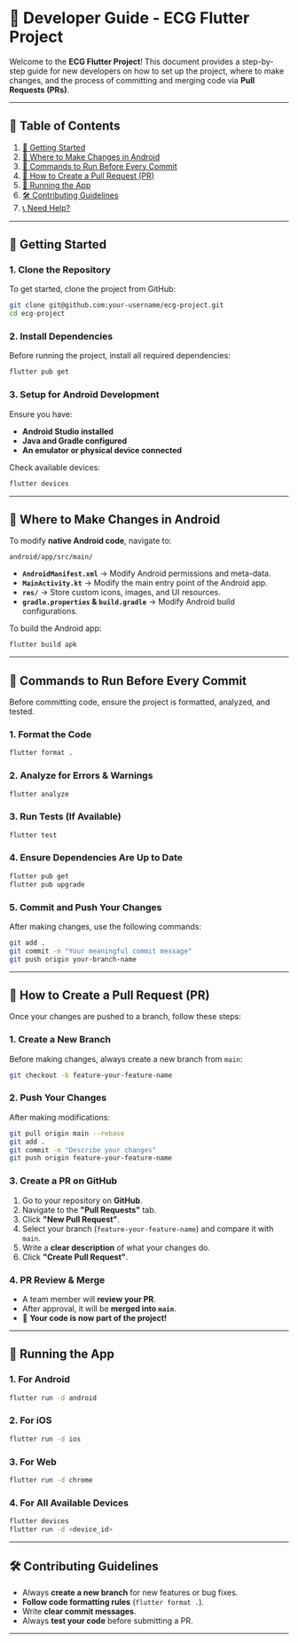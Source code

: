 # 📘 Developer Guide - ECG Flutter Project

Welcome to the **ECG Flutter Project**! This document provides a step-by-step guide for new developers on how to set up the project, where to make changes, and the process of committing and merging code via **Pull Requests (PRs)**.

---

## 📌 Table of Contents
1. [🚀 Getting Started](#-getting-started)
2. [📂 Where to Make Changes in Android](#-where-to-make-changes-in-android)
3. [🔄 Commands to Run Before Every Commit](#-commands-to-run-before-every-commit)
4. [🔀 How to Create a Pull Request (PR)](#-how-to-create-a-pull-request-pr)
5. [🏃 Running the App](#-running-the-app)
6. [🛠️ Contributing Guidelines](#-contributing-guidelines)
7. [📞 Need Help?](#-need-help)

---

## 🚀 Getting Started

### 1. Clone the Repository
To get started, clone the project from GitHub:

   ```bash
   git clone git@github.com:your-username/ecg-project.git
   cd ecg-project
   ```

### 2. Install Dependencies
Before running the project, install all required dependencies:

   ```bash
   flutter pub get
   ```

### 3. Setup for Android Development
Ensure you have:
- **Android Studio installed**
- **Java and Gradle configured**
- **An emulator or physical device connected**

Check available devices:
   ```bash
   flutter devices
   ```

---

## 📂 Where to Make Changes in Android

To modify **native Android code**, navigate to:
```
android/app/src/main/
```

- **`AndroidManifest.xml`** → Modify Android permissions and meta-data.
- **`MainActivity.kt`** → Modify the main entry point of the Android app.
- **`res/`** → Store custom icons, images, and UI resources.
- **`gradle.properties` & `build.gradle`** → Modify Android build configurations.

To build the Android app:
   ```bash
   flutter build apk
   ```

---

## 🔄 Commands to Run Before Every Commit

Before committing code, ensure the project is formatted, analyzed, and tested.

### 1. Format the Code
   ```bash
   flutter format .
   ```

### 2. Analyze for Errors & Warnings
   ```bash
   flutter analyze
   ```

### 3. Run Tests (If Available)
   ```bash
   flutter test
   ```

### 4. Ensure Dependencies Are Up to Date
   ```bash
   flutter pub get
   flutter pub upgrade
   ```

### 5. Commit and Push Your Changes
After making changes, use the following commands:

   ```bash
   git add .
   git commit -m "Your meaningful commit message"
   git push origin your-branch-name
   ```

---

## 🔀 How to Create a Pull Request (PR)

Once your changes are pushed to a branch, follow these steps:

### 1. Create a New Branch
Before making changes, always create a new branch from `main`:
   ```bash
   git checkout -b feature-your-feature-name
   ```

### 2. Push Your Changes
After making modifications:
   ```bash
   git pull origin main --rebase
   git add .
   git commit -m "Describe your changes"
   git push origin feature-your-feature-name
   ```

### 3. Create a PR on GitHub
1. Go to your repository on **GitHub**.
2. Navigate to the **"Pull Requests"** tab.
3. Click **"New Pull Request"**.
4. Select your branch (`feature-your-feature-name`) and compare it with `main`.
5. Write a **clear description** of what your changes do.
6. Click **"Create Pull Request"**.

### 4. PR Review & Merge
- A team member will **review your PR**.
- After approval, it will be **merged into `main`**.
- 🎉 **Your code is now part of the project!**

---

## 🏃 Running the App

### 1. For Android
   ```bash
   flutter run -d android
   ```

### 2. For iOS
   ```bash
   flutter run -d ios
   ```

### 3. For Web
   ```bash
   flutter run -d chrome
   ```

### 4. For All Available Devices
   ```bash
   flutter devices
   flutter run -d <device_id>
   ```

---

## 🛠️ Contributing Guidelines
- Always **create a new branch** for new features or bug fixes.
- **Follow code formatting rules** (`flutter format .`).
- Write **clear commit messages**.
- Always **test your code** before submitting a PR.

---
